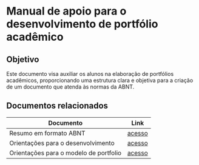 # Manual de apoio para o desenvolvimento de portfólio acadêmico

## Objetivo

Este documento visa auxiliar os alunos na elaboração de portfólios acadêmicos, proporcionando uma estrutura clara e objetiva para a criação de um documento que atenda às normas da ABNT.

## Documentos relacionados

| Documento | Link |
| --- | --- |
| Resumo em formato ABNT | [acesso](docs/resumo_abnt.md) |
| Orientações para o desenvolvimento | [acesso](docs/orientacoes_desenvolvimento.md) |
| Orientações para o modelo de portfolio | [acesso](docs/orientacoes_modelo_portfolio.md) |
